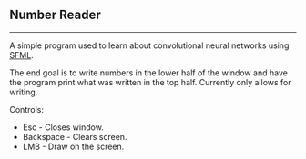 ## Number Reader
---

A simple program used to learn about convolutional neural networks using <a href="https://www.sfml-dev.org/">SFML</a>.

The end goal is to write numbers in the lower half of the window and have the program print what was written in the top half. Currently only allows for writing.

Controls:
* Esc - Closes window.
* Backspace - Clears screen.
* LMB - Draw on the screen.